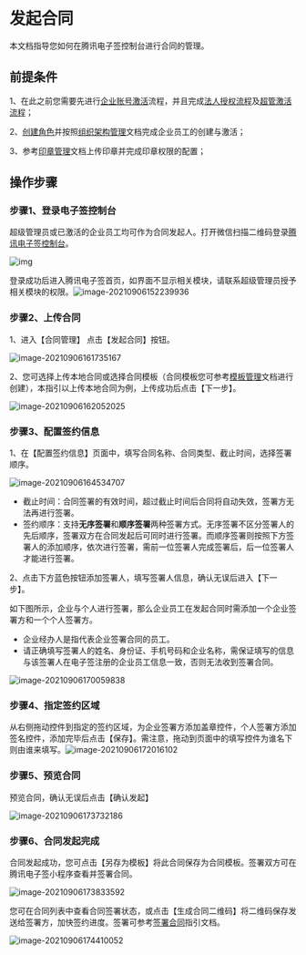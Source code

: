 # 发起合同

本文档指导您如何在腾讯电子签控制台进行合同的管理。

## 前提条件

1、在此之前您需要先进行[企业账号激活](https://github.com/dreamerkeeper/mytest/blob/master/企业账号文档)流程，并且完成[法人授权流程](https://github.com/dreamerkeeper/mytest/blob/master/企业账号文档)及[超管激活流程](https://github.com/dreamerkeeper/mytest/blob/master/企业账号文档)；

2、[创建角色]()并按照[组织架构管理]()文档完成企业员工的创建与激活；

3、参考[印章管理]()文档上传印章并完成印章权限的配置；

## 操作步骤

### 步骤1、登录电子签控制台

超级管理员或已激活的企业员工均可作为合同发起人。打开微信扫描二维码登录[腾讯电子签控制台](https://ess.tencent.com/)。

![img](https://main.qcloudimg.com/raw/76e8f4a498372d70edb95505262dee21.png)

登录成功后进入腾讯电子签首页，如界面不显示相关模块，请联系超级管理员授予相关模块的权限。![image-20210906152239936](https://main.qcloudimg.com/raw/768cd35d68aaa8ff75d9a769deec64f2.png)



### 步骤2、上传合同

1、进入【合同管理】 点击【发起合同】按钮。

![image-20210906161735167](https://main.qcloudimg.com/raw/320cc971b7c39e71b268abb701edc466.png)

2、您可选择上传本地合同或选择合同模板（合同模板您可参考[模板管理](链接到模板管理文档)文档进行创建），本指引以上传本地合同为例，上传成功后点击【下一步】。

![image-20210906162052025](https://main.qcloudimg.com/raw/6d8d8265c0d1415f38e6f29fce1c6f62.png)

### 步骤3、配置签约信息

1、在【配置签约信息】页面中，填写合同名称、合同类型、截止时间，选择签署顺序。

![image-20210906164534707](https://main.qcloudimg.com/raw/951be204c2b2514a8168dc3a40e4de34.png)

- 截止时间：合同签署的有效时间，超过截止时间后合同将自动失效，签署方无法再进行签署。
- 签约顺序：支持**无序签署**和**顺序签署**两种签署方式。无序签署不区分签署人的先后顺序，签署双方在合同发起后可同时进行签署。而顺序签署则按照下方签署人的添加顺序，依次进行签署，需前一位签署人完成签署后，后一位签署人才能进行签署。

2、点击下方蓝色按钮添加签署人，填写签署人信息，确认无误后进入【下一步】。

如下图所示，企业与个人进行签署，那么企业员工在发起合同时需添加一个企业签署方和一个个人签署方。

- 企业经办人是指代表企业签署合同的员工。
- 请正确填写签署人的姓名、身份证、手机号码和企业名称，需保证填写的信息与该签署人在电子签注册的企业员工信息一致，否则无法收到签署合同。

![image-20210906170059838](https://main.qcloudimg.com/raw/4e2689b359159ff78ce5c321b1fc1069.png)

### 步骤4、指定签约区域

从右侧拖动控件到指定的签约区域，为企业签署方添加盖章控件，个人签署方添加签名控件，添加完毕后点击【保存】。需注意，拖动到页面中的填写控件为谁名下则由谁来填写。![image-20210906172016102](https://main.qcloudimg.com/raw/d0fa4b66f419d646a836a7e13dbff854.png)

### 步骤5、预览合同

预览合同，确认无误后点击【确认发起】

![image-20210906173732186](https://main.qcloudimg.com/raw/25714866eeb155a8943e5f4a1c9a3293.png)

### 步骤6、合同发起完成

合同发起成功，您可点击【另存为模板】将此合同保存为合同模板。签署双方可在腾讯电子签小程序查看并签署合同。

![image-20210906173833592](https://main.qcloudimg.com/raw/eedb6ae3522e17fd7b6a601c1d709ea8.png)

您可在合同列表中查看合同签署状态，或点击【生成合同二维码】将二维码保存发送给签署方，加快签约进度。签署可参考[签署合同](链接到签署合同文档)指引文档。

![image-20210906174410052](https://main.qcloudimg.com/raw/7f345a20f197646e917720c186ead97a.png)

